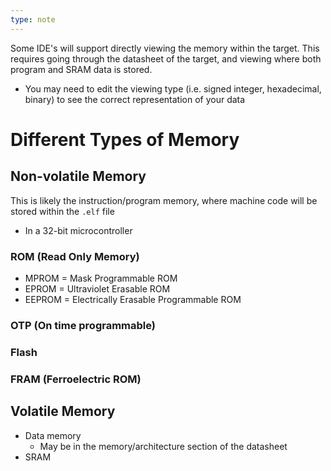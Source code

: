 ```yaml
---
type: note
---
```

Some IDE's will support directly viewing the memory within the target. This requires going through the datasheet of the target, and viewing where both program and SRAM data is stored. 
- You may need to edit the viewing type (i.e. signed integer, hexadecimal, binary) to see the correct representation of your data

# Different Types of Memory
## Non-volatile Memory
This is likely the instruction/program memory, where machine code will be stored within the `.elf` file
- In a 32-bit microcontroller
### ROM (Read Only Memory)
- MPROM = Mask Programmable ROM
- EPROM = Ultraviolet Erasable ROM
- EEPROM = Electrically Erasable Programmable ROM
### OTP (On time programmable)
### Flash
### FRAM (Ferroelectric ROM)
## Volatile Memory
- Data memory
	- May be in the memory/architecture section of the datasheet
- SRAM